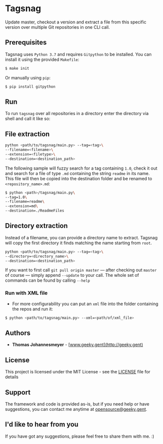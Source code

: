 # Tagsnag

Update master, checkout a version and extract a file from this specific version over multiple Git repositories in one CLI call.


## Prerequisites

Tagsnag uses `Python 3.7` and requires `Gitpython` to be installed. You can install it using the provided `Makefile`:

```bash
$ make init
```

Or manually using `pip`:

```bash
$ pip install gitpython
```


## Run

To run `tagsnag` over all repositories in a directory enter the directory via shell and call it like so:


## File extraction

```bash
python <path/to/tagsnag/main.py> --tag=<tag>\
--filename=<filename>\
--extension=<filetype>\
--destination=<destination_path>
```

The following sample will fuzzy search for a tag containing `1.0`, check it out and search for a file of type `.md` containing the string `readme` in its name. This file will then be copied into the destination folder and be renamed to `<repository_name>.md`:

```bash
$ python <path>/tagsnag/main.py\
--tag=1.0\
--filename=readme\
--extension=md\
--destination=./ReadmeFiles
```

## Directory extraction

Instead of a filename, you can provide a directory name to extract. Tagsnag will copy the first directory it finds matching the name starting from `root`.

```bash
python <path/to/tagsnag/main.py> --tag=<tag>\
--directory=<directory_name>\
--destination=<destination_path>
```



If you want to first call `git pull origin master` — after checking out `master` of course — simply append `--update` to your call. The whole set of commands can be found by calling `--help`


### Run with XML file

- For more configurability you can put an `xml` file into the folder containing the repos and run it:

```bash
$ python <path/to/tagsnag/main.py> --xml=<path/of/xml_file>
```


## Authors

* **Thomas Johannesmeyer** - [www.geeky.gent](http://geeky.gent)

## License

This project is licensed under the MIT License - see the [LICENSE](LICENSE) file for details

## Support

The framework and code is provided as-is, but if you need help or have suggestions, you can contact me anytime at [opensource@geeky.gent](mailto:opensource@geeky.gent?subject=Pinachtsbaum).


## I'd like to hear from you

If you have got any suggestions, please feel free to share them with me. :)
